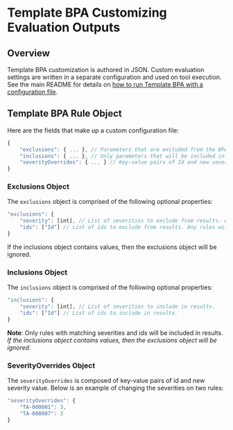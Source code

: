 # Template BPA Customizing Evaluation Outputs

## Overview
Template BPA customization is authored in JSON.  Custom evaluation settings are written in a separate configuration and used on tool execution. See the main README for details on [how to run Template BPA with a configuration file](https://github.com/Azure/template-analyzer#using-the-template-bpa). 

## Template BPA Rule Object
Here are the fields that make up a custom configuration file:
```javascript
{
    "exclusions": { ... }, // Parameters that are excluded from the BPA execution. More details below.
    "inclusions": { ... }, // Only parameters that will be included in the BPA execution. More details below.
    "severityOverrides": { ... } // Key-value pairs of Id and new severity value. Can change a rule's severity.
}
```

### Exclusions Object
The `exclusions` object is comprised of the following optional properties:
```javascript
"exclusions": {
    "severity": [int], // List of severities to exclude from results. Any rules with matching severities will be omitted from results.
    "ids": ["Id"] // List of ids to exclude from results. Any rules with matching ids will be omitted from results.
}
```
If the inclusions object contains values, then the exclusions object will be ignored. 

### Inclusions Object
The `inclusions` object is comprised of the following optional properties:
```javascript
"inclusions": {
    "severity": [int], // List of severities to include in results.
    "ids": ["Id"] // List of ids to include in results. 
}
```
**Note**: Only rules with matching severities and ids will be included in results. _If the inclusions object contains values, then the exclusions object will be ignored._

### SeverityOverrides Object 
The `severityOverrides` is composed of key-value pairs of id and new severity value. Below is an example of changing the severities on two rules:
```javascript
"severityOverrides": {
    "TA-000001": 3,
    "TA-000007": 3
}
```